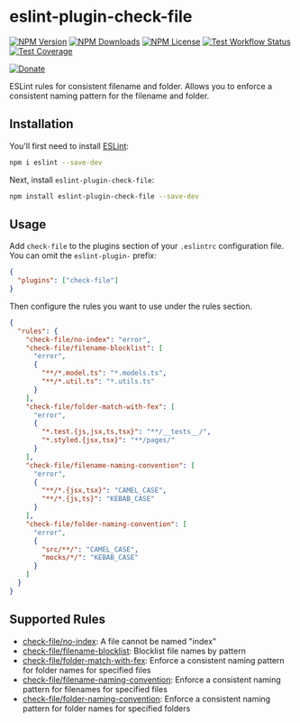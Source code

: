 # eslint-plugin-check-file

[![NPM Version][npm-image]][downloads-url]
[![NPM Downloads][downloads-image]][downloads-url]
[![NPM License][license-image]][downloads-url]
[![Test Workflow Status][test-workflow-image]][workflow-url]
[![Test Coverage][test-coverage-image]][test-coverage-url]

[![Donate][ko-fi-image]][ko-fi-url]

ESLint rules for consistent filename and folder. Allows you to enforce a consistent naming pattern for the filename and folder.

## Installation

You'll first need to install [ESLint](https://eslint.org/):

```sh
npm i eslint --save-dev
```

Next, install
`eslint-plugin-check-file`:

```sh
npm install eslint-plugin-check-file --save-dev
```

## Usage

Add `check-file` to the plugins section of your `.eslintrc` configuration file. You can omit the `eslint-plugin-` prefix:

```json
{
  "plugins": ["check-file"]
}
```

Then configure the rules you want to use under the rules section.

```json
{
  "rules": {
    "check-file/no-index": "error",
    "check-file/filename-blocklist": [
      "error",
      {
        "**/*.model.ts": "*.models.ts",
        "**/*.util.ts": "*.utils.ts"
      }
    ],
    "check-file/folder-match-with-fex": [
      "error",
      {
        "*.test.{js,jsx,ts,tsx}": "**/__tests__/",
        "*.styled.{jsx,tsx}": "**/pages/"
      }
    ],
    "check-file/filename-naming-convention": [
      "error",
      {
        "**/*.{jsx,tsx}": "CAMEL_CASE",
        "**/*.{js,ts}": "KEBAB_CASE"
      }
    ],
    "check-file/folder-naming-convention": [
      "error",
      {
        "src/**/": "CAMEL_CASE",
        "mocks/*/": "KEBAB_CASE"
      }
    ]
  }
}
```

## Supported Rules

- [check-file/no-index](docs/rules/no-index.md): A file cannot be named "index"
- [check-file/filename-blocklist](docs/rules/filename-blocklist.md): Blocklist file names by pattern
- [check-file/folder-match-with-fex](docs/rules/folder-match-with-fex.md): Enforce a consistent naming pattern for folder names for specified files
- [check-file/filename-naming-convention](docs/rules/filename-naming-convention.md): Enforce a consistent naming pattern for filenames for specified files
- [check-file/folder-naming-convention](docs/rules/folder-naming-convention.md): Enforce a consistent naming pattern for folder names for specified folders

[npm-image]: https://img.shields.io/npm/v/eslint-plugin-check-file.svg
[downloads-image]: https://img.shields.io/npm/dm/eslint-plugin-check-file.svg
[license-image]: https://img.shields.io/npm/l/eslint-plugin-check-file
[test-workflow-image]: https://img.shields.io/github/actions/workflow/status/dukeluo/eslint-plugin-check-file/test.yml?label=test
[test-coverage-image]: https://img.shields.io/codecov/c/gh/dukeluo/eslint-plugin-check-file
[ko-fi-image]: https://ko-fi.com/img/githubbutton_sm.svg
[downloads-url]: https://www.npmjs.com/package/eslint-plugin-check-file
[workflow-url]: https://github.com/dukeluo/eslint-plugin-check-file/actions
[test-coverage-url]: https://app.codecov.io/gh/dukeluo/eslint-plugin-check-file
[ko-fi-url]: https://ko-fi.com/huanluo

